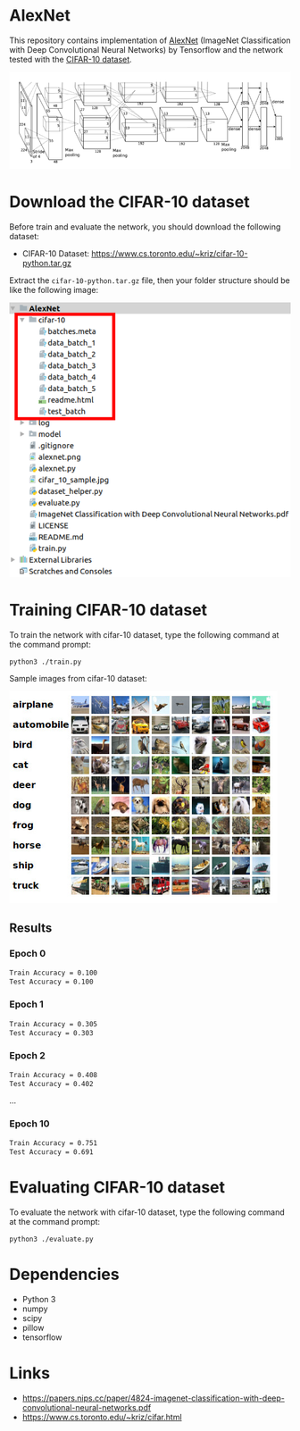# AlexNet
This repository contains implementation of [AlexNet](https://papers.nips.cc/paper/4824-imagenet-classification-with-deep-convolutional-neural-networks.pdf)
(ImageNet Classification with Deep Convolutional Neural Networks) by Tensorflow and the network tested with the
[CIFAR-10 dataset](https://www.cs.toronto.edu/~kriz/cifar.html).

![AlexNet Architecture](alexnet.png)

# Download the CIFAR-10 dataset
Before train and evaluate the network, you should download the following dataset:

* CIFAR-10 Dataset: https://www.cs.toronto.edu/~kriz/cifar-10-python.tar.gz

Extract the `cifar-10-python.tar.gz` file, then your folder structure should be like the following image:

![Folder Structure](folder_structure.png)

# Training CIFAR-10 dataset
To train the network with cifar-10 dataset, type the following command at the command prompt:
```
python3 ./train.py
```

Sample images from cifar-10 dataset:

![cifar_10_sample](cifar_10_sample.jpg)

## Results

### Epoch 0
```
Train Accuracy = 0.100
Test Accuracy = 0.100
```

### Epoch 1
```
Train Accuracy = 0.305
Test Accuracy = 0.303
```

### Epoch 2
```
Train Accuracy = 0.408
Test Accuracy = 0.402
```
...
### Epoch 10
```
Train Accuracy = 0.751
Test Accuracy = 0.691
```

# Evaluating CIFAR-10 dataset
To evaluate the network with cifar-10 dataset, type the following command at the command prompt:
```
python3 ./evaluate.py
```
# Dependencies
* Python 3
* numpy
* scipy
* pillow
* tensorflow

# Links
* https://papers.nips.cc/paper/4824-imagenet-classification-with-deep-convolutional-neural-networks.pdf
* https://www.cs.toronto.edu/~kriz/cifar.html
